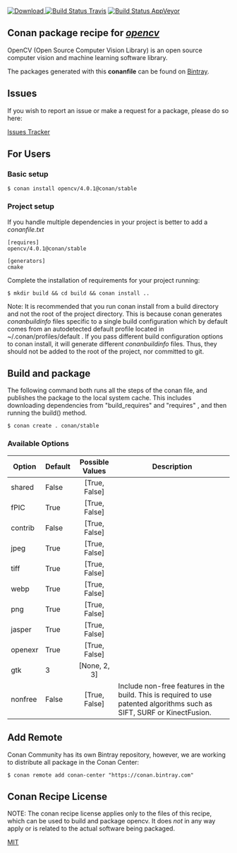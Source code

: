 [![Download](https://api.bintray.com/packages/conan-community/conan/opencv%3Aconan/images/download.svg) ](https://bintray.com/conan-community/conan/opencv%3Aconan/_latestVersion)
[![Build Status Travis](https://travis-ci.org/conan-community/conan-opencv.svg)](https://travis-ci.org/conan-community/conan-opencv)
[![Build Status AppVeyor](https://ci.appveyor.com/api/projects/status/github/conan-community/conan-opencv?svg=true)](https://ci.appveyor.com/project/ConanCIintegration/conan-opencv)

## Conan package recipe for [*opencv*](https://github.com/opencv/opencv)

OpenCV (Open Source Computer Vision Library) is an open source computer vision and machine learning software library.

The packages generated with this **conanfile** can be found on [Bintray](https://bintray.com/conan-community/conan/opencv%3Aconan).


## Issues

If you wish to report an issue or make a request for a package, please do so here:

[Issues Tracker](https://github.com/conan-community/community/issues)


## For Users

### Basic setup

    $ conan install opencv/4.0.1@conan/stable

### Project setup

If you handle multiple dependencies in your project is better to add a *conanfile.txt*

    [requires]
    opencv/4.0.1@conan/stable

    [generators]
    cmake

Complete the installation of requirements for your project running:

    $ mkdir build && cd build && conan install ..

Note: It is recommended that you run conan install from a build directory and not the root of the project directory.  This is because conan generates *conanbuildinfo* files specific to a single build configuration which by default comes from an autodetected default profile located in ~/.conan/profiles/default .  If you pass different build configuration options to conan install, it will generate different *conanbuildinfo* files.  Thus, they should not be added to the root of the project, nor committed to git.


## Build and package

The following command both runs all the steps of the conan file, and publishes the package to the local system cache.  This includes downloading dependencies from "build_requires" and "requires" , and then running the build() method.

    $ conan create . conan/stable


### Available Options
| Option        | Default | Possible Values  | Description |
| ------------- |:----------------- |:------------:| ----- |
| shared      | False |  [True, False] | |
| fPIC      | True |  [True, False] | |
| contrib      | False |  [True, False] | |
| jpeg      | True |  [True, False] | |
| tiff      | True |  [True, False] | |
| webp      | True |  [True, False] | |
| png      | True |  [True, False] | |
| jasper      | True |  [True, False] | |
| openexr      | True |  [True, False] | |
| gtk      | 3 |  [None, 2, 3] | |
| nonfree | False | [True, False] | Include non-free features in the build. This is required to use patented algorithms such as SIFT, SURF or KinectFusion. |


## Add Remote

Conan Community has its own Bintray repository, however, we are working to distribute all package in the Conan Center:

    $ conan remote add conan-center "https://conan.bintray.com"


## Conan Recipe License

NOTE: The conan recipe license applies only to the files of this recipe, which can be used to build and package opencv.
It does *not* in any way apply or is related to the actual software being packaged.

[MIT](LICENSE)
